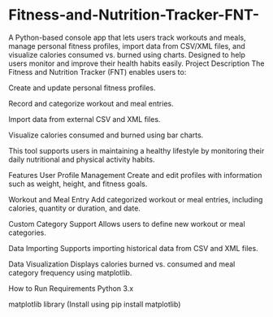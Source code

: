 # Fitness-and-Nutrition-Tracker-FNT-
A Python-based console app that lets users track workouts and meals, manage personal fitness profiles, import data from CSV/XML files, and visualize calories consumed vs. burned using charts. Designed to help users monitor and improve their health habits easily.
Project Description
The Fitness and Nutrition Tracker (FNT) enables users to:

Create and update personal fitness profiles.

Record and categorize workout and meal entries.

Import data from external CSV and XML files.

Visualize calories consumed and burned using bar charts.

This tool supports users in maintaining a healthy lifestyle by monitoring their daily nutritional and physical activity habits.

Features
User Profile Management
Create and edit profiles with information such as weight, height, and fitness goals.

Workout and Meal Entry
Add categorized workout or meal entries, including calories, quantity or duration, and date.

Custom Category Support
Allows users to define new workout or meal categories.

Data Importing
Supports importing historical data from CSV and XML files.

Data Visualization
Displays calories burned vs. consumed and meal category frequency using matplotlib.

How to Run
Requirements
Python 3.x

matplotlib library
(Install using pip install matplotlib)
